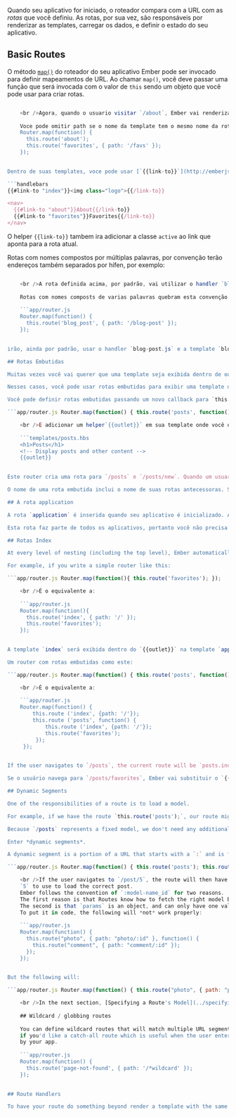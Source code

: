 Quando seu aplicativo for iniciado, o roteador compara com a URL com as *rotas* que você definiu. As rotas, por sua vez, são responsáveis por renderizar as templates, carregar os dados, e definir o estado do seu aplicativo.

## Basic Routes

O método [`map()`](http://emberjs.com/api/classes/Ember.Router.html#method_map) do roteador do seu aplicativo Ember pode ser invocado para definir mapeamentos de URL. Ao chamar `map()`, você deve passar uma função que será invocada com o valor de `this` sendo um objeto que você pode usar para criar rotas.

```app/router.js Router.map(function() { this.route('about', { path: '/about' }); this.route('favorites', { path: '/favs' }); });

    <br />Agora, quando o usuario visitar `/about`, Ember vai renderizar a template`about`. Visitar `/favs` irá renderizar a template `favorites`.
    
    Voce pode omitir path se o nome da template tem o mesmo nome da rota. ```app/router.js
    Router.map(function() {
      this.route('about');
      this.route('favorites', { path: '/favs' });
    });
    

Dentro de suas templates, voce pode usar [`{{link-to}}`](http://emberjs.com/api/classes/Ember.Templates.helpers.html#method_link-to) para navegar entre as rotas, usando o nome que voce definiu no método `route`.

```handlebars
{{#link-to "index"}}<img class="logo">{{/link-to}}

<nav>
  {{#link-to "about"}}About{{/link-to}}
  {{#link-to "favorites"}}Favorites{{/link-to}}
</nav>
```

O helper `{{link-to}}` tambem ira adicionar a classe `active` ao link que aponta para a rota atual.

Rotas com nomes compostos por múltiplas palavras, por convenção terão endereços também separados por hífen, por exemplo:

```app/router.js Router.map(function() { this.route('blog-post', { path: '/blog-post' }); });

    <br />A rota definida acima, por padrão, vai utilizar o handler `blog-post.js`, a template `blog-post.hbs`, e qualquer `{{link-to}}` helper vai utilizar `blog-post` para referencia-la.
    
    Rotas com nomes composts de varias palavras quebram esta convenção, como este:
    
    ```app/router.js
    Router.map(function() {
      this.route('blog_post', { path: '/blog-post' });
    });
    

irão, ainda por padrão, usar o handler `blog-post.js` e a template `blog-post.hbs`, mas o helper `{{link-to}}` vai referencia-la como `blog_post`.

## Rotas Embutidas

Muitas vezes você vai querer que uma template seja exibida dentro de outra template. Por exemplo, em um blog, ao invés de ir de uma lista de posts para a criação de um novo post, voce pode querer que a pagina de criação de posts seja exibida ao lado da lista.

Nesses casos, você pode usar rotas embutidas para exibir uma template dentro de outra.

Você pode definir rotas embutidas passando um novo callback para `this.route`:

```app/router.js Router.map(function() { this.route('posts', function() { this.route('new'); }); });

    <br />E adicionar um helper`{{outlet}}` em sua template onde você quer que a rota seja exibida:
    
    ```templates/posts.hbs
    <h1>Posts</h1>
    <!-- Display posts and other content -->
    {{outlet}}
    

Este router cria uma rota para `/posts` e `/posts/new`. Quando um usuario visita `/posts`, ele ve apenas a template `posts.hbs`. (Abaixo, em [index routes](#toc_index-routes) há explicação adiciona importante sobre isso.) Quando um usuário visita `posts/new`, ele vera a template `posts/new.hbs` exibida dentro do `{{outlet}}` da template de `posts`.

O nome de uma rota embutida inclui o nome de suas rotas antecessoras. Se você quer fazer a transição para uma rota (via `transitionTo` ou `{{#link-to}}`), certifique-se de usar o nome completo de sua rota (`posts.new`, não é `new`).

## A rota application

A rota `application` é inserida quando seu aplicativo é inicializado. Assim como outras rotas, ela irá carregar uma template com o mesmo nome (`application` neste caso) por padrão. Você deve colocar o seu cabeçalho, rodapé e qualquer outro conteúdo decorativo nesta template. Todas as outras rotas serao exibidas dentro do `{{outlet}}` da template `application.hbs`.

Esta rota faz parte de todos os aplicativos, portanto você não precisa especifica-la em `app/router.js`.

## Rotas Index

At every level of nesting (including the top level), Ember automatically provides a route for the `/` path named `index`. To see when a new level of nesting occurs, check the router, whenever you see a `function`, that's a new level.

For example, if you write a simple router like this:

```app/router.js Router.map(function(){ this.route('favorites'); });

    <br />É o equivalente a:
    
    ```app/router.js
    Router.map(function(){
      this.route('index', { path: '/' });
      this.route('favorites');
    });
    

A template `index` será exibida dentro do `{{outlet}}` na template `application`. Se o usuário navega para `/favorites`, Ember substituirá a template `index` com a template `favorites`.

Um router com rotas embutidas como este:

```app/router.js Router.map(function() { this.route('posts', function() { this.route('favorites'); }); });

    <br />É o equivalente a:
    
    ```app/router.js 
    Router.map(function() {
        this.route ('index', {path: '/'});   
        this.route ('posts', function() {
            this.route ('index', {path: '/'});
            this.route('favorites');
         });
     });
    

If the user navigates to `/posts`, the current route will be `posts.index`, and the `posts/index` template will be rendered into the `{{outlet}}` in the `posts` template.

Se o usuário navega para `/posts/favorites`, Ember vai substituir o `{{outlet}}` da template `posts`, com a template `posts/favorites`.

## Dynamic Segments

One of the responsibilities of a route is to load a model.

For example, if we have the route `this.route('posts');`, our route might load all of the blog posts for the app.

Because `/posts` represents a fixed model, we don't need any additional information to know what to retrieve. However, if we want a route to represent a single post, we would not want to have to hardcode every possible post into the router.

Enter *dynamic segments*.

A dynamic segment is a portion of a URL that starts with a `:` and is followed by an identifier.

```app/router.js Router.map(function() { this.route('posts'); this.route('post', { path: '/post/:post_id' }); });

    <br />If the user navigates to `/post/5`, the route will then have the `post_id` of
    `5` to use to load the correct post.
    Ember follows the convention of `:model-name_id` for two reasons.
    The first reason is that Routes know how to fetch the right model by default, if you follow the convention.
    The second is that `params` is an object, and can only have one value associated with a key.
    To put it in code, the following will *not* work properly:
    
    ```app/router.js
    Router.map(function() {
      this.route("photo", { path: "photo/:id" }, function() {
        this.route("comment", { path: "comment/:id" });
      });
    });
    

But the following will:

```app/router.js Router.map(function() { this.route("photo", { path: "photo/:photo_id" }, function() { this.route("comment", { path: "comment/:comment_id" }); }); });

    <br />In the next section, [Specifying a Route's Model](../specifying-a-routes-model), you will learn more about how to load a model.
    
    ## Wildcard / globbing routes
    
    You can define wildcard routes that will match multiple URL segments. This could be used, for example,
    if you'd like a catch-all route which is useful when the user enters an incorrect URL not managed
    by your app.
    
    ```app/router.js
    Router.map(function() {
      this.route('page-not-found', { path: '/*wildcard' });
    });
    

## Route Handlers

To have your route do something beyond render a template with the same name, you'll need to create a route handler. The following guides will explore the different features of route handlers. For more information on routes, see the API documentation for [the router](http://emberjs.com/api/classes/Ember.Router.html) and for [route handlers](http://emberjs.com/api/classes/Ember.Route.html).
